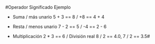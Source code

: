 #Operador	Significado	Ejemplo
+	Suma / más unario	5 + 3 == 8 / +8 == 4 + 4
-	Resta / menos unario	7 - 2 == 5 / -4 == 2 - 6
*	Multiplicación	2 * 3 == 6
/	División real	8 / 2 == 4.0, 7 / 2 == 3.5#